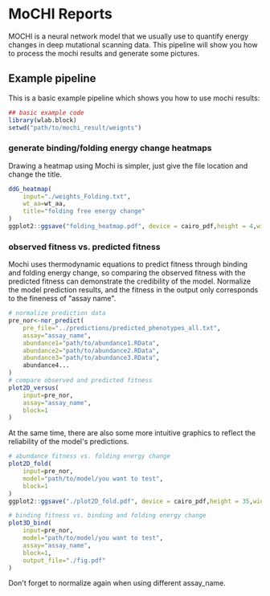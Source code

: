 # MoCHI Reports

MOCHI is a neural network model that we usually use to quantify energy changes in deep mutational scanning data. This pipeline will show you how to process the mochi results and generate some pictures.

## Example pipeline

This is a basic example pipeline which shows you how to use mochi results:
``` r
## basic example code
library(wlab.block)
setwd("path/to/mochi_result/weignts")
```

### generate binding/folding energy change heatmaps
Drawing a heatmap using Mochi is simpler, just give the file location and change the title.
``` r
ddG_heatmap(
    input="./weights_Folding.txt",
    wt_aa=wt_aa,
    title="folding free energy change"
)
ggplot2::ggsave("folding_heatmap.pdf", device = cairo_pdf,height = 4,width=20)
```
### observed fitness vs. predicted fitness
Mochi uses thermodynamic equations to predict fitness through binding and folding energy change, so comparing the observed fitness with the predicted fitness can demonstrate the credibility of the model.
Normalize the model prediction results, and the fitness in the output only corresponds to the fineness of "assay name".
``` r
# normalize prediction data
pre_nor<-nor_predict(
    pre_file="../predictions/predicted_phenotypes_all.txt",
    assay="assay_name",
    abundance1="path/to/abundance1.RData",
    abundance2="path/to/abundance2.RData",
    abundance3="path/to/abundance3.RData",
    abundance4...
)
# compare observed and predicted fitness
plot2D_versus(
    input=pre_nor,
    assay="assay_name",
    block=1
)
```
At the same time, there are also some more intuitive graphics to reflect the reliability of the model's predictions.
``` r
# abundance fitness vs. folding energy change
plot2D_fold(
    input=pre_nor,
    model="path/to/model/you want to test",
    block=1
)
ggplot2::ggsave("./plot2D_fold.pdf", device = cairo_pdf,height = 35,width=60,units = "mm")

# binding fitness vs. binding and folding energy change
plot3D_bind(
    input=pre_nor,
    model="path/to/model/you want to test",
    assay="assay_name",
    block=1,
    output_file="./fig.pdf"
)
```
Don't forget to normalize again when using different assay_name.
